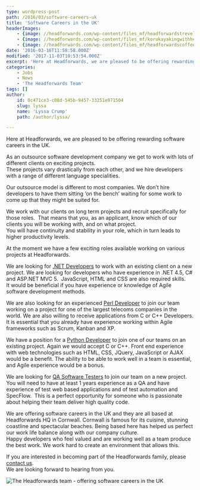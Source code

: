 ```yaml
---
type: wordpress-post
path: /2016/03/software-careers-uk
title: 'Software Careers in the UK'
headerImages:
    - {image: //headforwards.com/wp-content/files_mf/headforwardstrevellas_st_agnes_cornwall.jpg, text: 'Software Careers in the UK'}
    - {image: //headforwards.com/wp-content/files_mf/korukayakingwithheadforwards77.jpg, text: ""}
    - {image: //headforwards.com/wp-content/files_mf/headforwardscoffeeandcomputer98.jpg, text: ""}
date: '2016-03-16T11:58:58.000Z'
modified: '2017-11-03T10:53:54.000Z'
excerpt: 'Here at Headforwards, we are pleased to be offering rewarding software careers in the UK. As an outsource software development company we get to work with lots of different clients on exciting projects. These projects vary drastically from each other, and we hire developers with a range of different language specialities. Our outsource model is different to …'
categories:
    - Jobs
    - News
    - 'The Headforwards Team'
tags: []
author:
    id: 0c471ce3-c08d-545b-9457-33251e971504
    slug: lyssa
    name: 'Lyssa Crump'
    path: /author/lyssa/

---
```

Here at Headforwards, we are pleased to be offering rewarding software careers in the UK.

As an outsource software development company we get to work with lots of different clients on exciting projects.  
These projects vary drastically from each other, and we hire developers with a range of different language specialities.

Our outsource model is different to most companies. We don’t hire developers to have them sitting ‘on the bench’ waiting for some work to come up that they might be suited for.

We work with our clients on long term projects and recruit specifically for those roles.  That means that you, as an applicant, know which of our clients you will be working with, and on what project.  
You will have continuity and stability in your role, which in turn leads to higher productivity levels.

At the moment we have a few exciting roles available working on various projects at Headforwards.

We are looking for [.NET Developers](https://www.headforwards.com/careers/net-developer/) to work with an existing client on a new project. We are looking for developers who have experience in .NET 4.5, C# and ASP.NET MVC 5.  JavaScript, HTML and CSS are also required skills.  
It would be beneficial if you have experience or knowledge of Agile software development methods.

We are also looking for an experienced [Perl Developer](https://www.headforwards.com/careers/perl-developer/) to join our team working on a project for one of the largest telecoms companies in the world. We are also willing to receive applications from C or C++ Developers. It is essential that you already have experience working within Agile frameworks such as Scrum, Kanban and XP.

We have a position for a [Python Developer](https://www.headforwards.com/careers/python-developer/) to join one of our teams on an existing project. Again we would accept C or C++. Front end experience with web technologies such as HTML, CSS, JQuery, JavaScript or AJAX would be a benefit. The ability to be able to work well in a team is essential, and Agile experience would be a bonus.

We are looking for [QA Software Testers](https://www.headforwards.com/careers/qa-software-tester/) to join our team on a new project. You will need to have at least 1 years experience as a QA and have experience of test web based applications and of test automation and SpecFlow.  This is a perfect opportunity for someone who is passionate about helping their team deliver high quality code.

We are offering software careers in the UK and they are all based at Headforwards HQ in Cornwall. Cornwall is famous for its cuisine, stunning coastline and spectacular beaches. Being based here has helped us perfect our work life balance along with our company culture.  
Happy developers who feel valued and are working well as a team produce the best work. We work hard to create an environment that allows this.

If you are interested in becoming part of the Headforwards family, please [contact us](https://www.headforwards.com/careers/application-form/).  
We are looking forward to hearing from you.

![The Headforwards team - offering software careers in the UK ](//headforwards.com/wp-content/uploads/2016/03/Headforwards-team-at-30.jpg)
